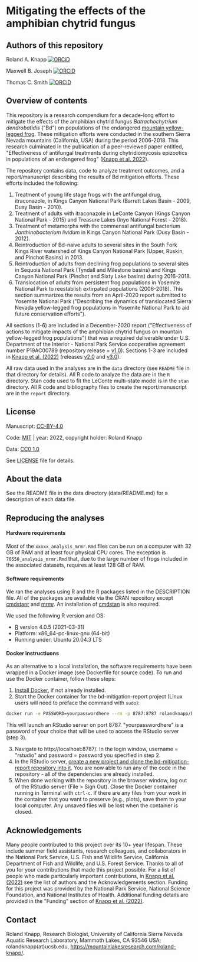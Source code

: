# Mitigating the effects of the amphibian chytrid fungus

## Authors of this repository
Roland A. Knapp [![ORCiD](https://img.shields.io/badge/ORCiD-0000--0002--1954--2745-green.svg)](http://orcid.org/0000-0002-1954-2745)

Maxwell B. Joseph [![ORCiD](https://img.shields.io/badge/ORCiD-0000--0002--7745--9990-green.svg)](http://orcid.org/0000-0002-7745-9990)

Thomas C. Smith [![ORCiD](https://img.shields.io/badge/ORCiD-0000--0001--7908--438X-green.svg)](http://orcid.org/0000-0001-7908-438X)

## Overview of contents
This repository is a research compendium for a decade-long effort to mitigate the effects of the amphibian chytrid fungus *Batrachochytrium dendrobatidis* ("Bd") on populations of the endangered [mountain yellow-legged frog](https://bit.ly/conservationstrategy). 
These mitigation efforts were conducted in the southern Sierra Nevada mountains (California, USA) during the period 2006-2018. 
This research culminated in the publication of a peer-reviewed paper entitled, "Effectiveness of antifungal treatments during chytridiomycosis epizootics in populations of an endangered frog" ([Knapp et al. 2022](https://doi.org/10.7717/peerj.12712)). 

The repository contains data, code to analyze treatment outcomes, and a report/manuscript describing the results of Bd mitigation efforts. 
These efforts included the following:
1. Treatment of young life stage frogs with the antifungal drug, itraconazole, in Kings Canyon National Park (Barrett Lakes Basin - 2009, Dusy Basin - 2010).
2. Treatment of adults with itraconazole in LeConte Canyon (Kings Canyon National Park - 2015) and Treasure Lakes (Inyo National Forest - 2018).
3. Treatment of metamorphs with the commensal antifungal bacterium *Janthinobacterium lividum* in Kings Canyon National Park (Dusy Basin - 2012).
4. Reintroduction of Bd-naive adults to several sites in the South Fork Kings River watershed of Kings Canyon National Park (Upper, Ruskin, and Pinchot Basins) in 2013.
5. Reintroduction of adults from declining frog populations to several sites in Sequoia National Park (Tyndall and Milestone basins) and Kings Canyon National Park (Pinchot and Sixty Lake basins) during 2016-2018.
6. Translocation of adults from persistent frog populations in Yosemite National Park to reestablish extirpated populations (2006-2018). This section summarizes the results from an April-2020 report submitted to Yosemite National Park ("Describing the dynamics of translocated Sierra Nevada yellow-legged frog populations in Yosemite National Park to aid future conservation efforts").

All sections (1-6) are included in a December-2020 report ("Effectiveness of actions to mitigate impacts of the amphibian chytrid fungus on mountain yellow-legged
frog populations") that was a required deliverable under U.S. Department of the Interior - National Park Service cooperative agreement number P19AC00789 (repository release = [v1.0](https://github.com/SNARL1/bd-mitigation-report/releases)). 
Sections 1-3 are included in [Knapp et al. (2022)](https://doi.org/10.7717/peerj.12712) (releases [v2.0](https://github.com/SNARL1/bd-mitigation-report/releases) and [v3.0](https://github.com/SNARL1/bd-mitigation-report/releases)). 

All raw data used in the analyses are in the `data` directory (see `README` file in that directory for details).
All R code to analyze the data are in the `R` directory. 
Stan code used to fit the LeConte multi-state model is in the `stan` directory.
All R code and bibliography files to create the report/manuscript are in the `report` directory.

## License
Manuscript: [CC-BY-4.0](http://creativecommons.org/licenses/by/4.0/)

Code: [MIT](https://choosealicense.com/licenses/mit/) | year: 2022, copyright holder: Roland Knapp

Data: [CC0 1.0](https://creativecommons.org/publicdomain/zero/1.0/)

See [LICENSE](https://github.com/SNARL1/bd-mitigation-report/blob/master/LICENSE.md) file for details. 

## About the data

See the README file in the data directory (data/README.md) for a description of each data file.

## Reproducing the analyses

#### Hardware requirements

Most of the `xxxxx_analysis_mrmr.Rmd` files can be run on a computer with 32 GB of RAM and at least four physical CPU cores. 
The exception is `70550_analysis_mrmr.Rmd` that, due to the large number of frogs included in the associated datasets, requires at least 128 GB of RAM. 

#### Software requirements

We ran the analyses using R and the R packages listed in the DESCRIPTION file. 
All of the packages are available via the CRAN repository except [cmdstanr](https://mc-stan.org/cmdstanr/#installation) and [mrmr](https://snarl1.github.io/mrmr/index.html). 
An installation of [cmdstan](https://mc-stan.org/cmdstanr/#installation) is also required. 

We used the following R version and OS: 
* [R](https://www.r-project.org/) version 4.0.5 (2021-03-31) 
* Platform: x86_64-pc-linux-gnu (64-bit) 
* Running under: Ubuntu 20.04.3 LTS

#### Docker instructiuons

As an alternative to a local installation, the software requirements have been wrapped in a Docker image (see Dockerfile for source code). 
To run and use the Docker container, follow these steps: 
1. [Install Docker](https://docs.docker.com/get-docker/), if not already installed.  
2. Start the Docker container for the bd-mitigation-report project (Linux users will need to preface the command with `sudo`):  

```bash
docker run -e PASSWORD=yourpasswordhere --rm -p 8787:8787 rolandknapp/bd-mitigation-report
```

This will launch an RStudio server on port 8787. 
"yourpasswordhere" is a password of your choice that will be used to access the RStudio server (step 3).  

3. Navigate to http://localhost:8787/. In the login window, username = "rstudio" and password = password you specified in step 2.
4. In the RStudio server, [create a new project and clone the bd-mitigation-report repository into it](https://book.cds101.com/using-rstudio-server-to-clone-a-github-repo-as-a-new-project.html). 
You are now able to run any of the code in the repository - all of the dependencies are already installed.  
5. When done working with the repository in the browser window, log out of the RStudio server (File > Sign Out).
Close the Docker container running in Terminal with `ctrl-c`. If there are any files from your work in the container that you want to preserve (e.g., plots), save them to your local computer.
Any unsaved files will be lost when the container is closed.  

## Acknowledgements
Many people contributed to this project over its 10+ year lifespan. 
These include summer field assistants, research colleagues, and collaborators in the National Park Service, U.S. Fish and Wildlife Service, California Department of Fish and Wildlife, and U.S. Forest Service. 
Thanks to all of you for your contributions that made this project possible. 
For a list of people who made particularly important contributions, in [Knapp et al. (2022)](https://doi.org/10.7717/peerj.12712) see the list of authors and the Acknowledgements section. 
Funding for this project was provided by the National Park Service, National Science Foundation, and National Institutes of Health. Additional funding details are provided in the "Funding" section of [Knapp et al. (2022)](https://doi.org/10.7717/peerj.12712). 

## Contact
Roland Knapp, Research Biologist, University of California Sierra Nevada Aquatic Research Laboratory, Mammoth Lakes, CA 93546 USA; rolandknapp(at)ucsb.edu, <https://mountainlakesresearch.com/roland-knapp/>.
